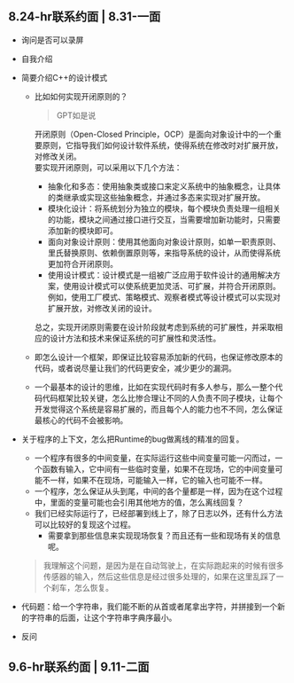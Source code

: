 ## 8.24-hr联系约面 | 8.31-一面

+ 询问是否可以录屏
+ 自我介绍

+ 简要介绍C++的设计模式
	+ 比如如何实现开闭原则的？  
		>GPT如是说  

		开闭原则（Open-Closed Principle，OCP）是面向对象设计中的一个重要原则，它指导我们如何设计软件系统，使得系统在修改时对扩展开放，对修改关闭。  
		要实现开闭原则，可以采用以下几个方法：
		+ 抽象化和多态：使用抽象类或接口来定义系统中的抽象概念，让具体的类继承或实现这些抽象概念，并通过多态来实现对扩展开放。
		+ 模块化设计：将系统划分为独立的模块，每个模块负责处理一组相关的功能，模块之间通过接口进行交互，当需要增加新功能时，只需要添加新的模块即可。
		+ 面向对象设计原则：使用其他面向对象设计原则，如单一职责原则、里氏替换原则、依赖倒置原则等，来指导系统的设计，从而使得系统更加符合开闭原则。
		+ 使用设计模式：设计模式是一组被广泛应用于软件设计的通用解决方案，使用设计模式可以使系统更加灵活、可扩展，并符合开闭原则。例如，使用工厂模式、策略模式、观察者模式等设计模式可以实现对扩展开放，对修改关闭的设计。

		总之，实现开闭原则需要在设计阶段就考虑到系统的可扩展性，并采取相应的设计方法和技术来保证系统的可扩展性和灵活性。

	+ 即怎么设计一个框架，即保证比较容易添加新的代码，也保证修改原本的代码，或者说尽量让我们的代码更安全，减少更少的漏洞。
	+ 一个最基本的设计的思维，比如在实现代码时有多人参与，那么一整个代码代码框架比较关键，怎么比惨合理让不同的人负责不同子模块，让每个开发觉得这个系统是容易扩展的，而且每个人的能力也不不同，怎么保证最核心的代码不会被影响。
	

+ 关于程序的上下文，怎么把Runtime的bug做离线的精准的回复。
	+ 一个程序有很多的中间变量，在实际运行这些中间变量可能一闪而过，一个函数有输入，它中间有一些临时变量，如果不在现场，它的中间变量可能不一样，如果不在现场，可能输入一样，它的输入也可能不一样。
	+ 一个程序，怎么保证从头到尾，中间的各个量都是一样，因为在这个过程中，里面的变量可能也会引用其他地方的值，怎么离线回复？
	+ 我们已经实际运行了，已经部署到线上了，除了日志以外，还有什么方法可以比较好的复现这个过程。
		+ 需要拿到那些信息来实现现场恢复？而且还有一些和现场有关的信息呢。
	>我理解这个问题，是因为是在自动驾驶上，在实际跑起来的时候有很多传感器的输入，然后这些信息是经过很多处理的，如果在这里乱踩了一个刹车，怎么恢复。

+ 代码题：给一个字符串，我们能不断的从首或者尾拿出字符，并拼接到一个新的字符串的后面，让这个字符串字典序最小。
+ 反问

## 9.6-hr联系约面 | 9.11-二面
